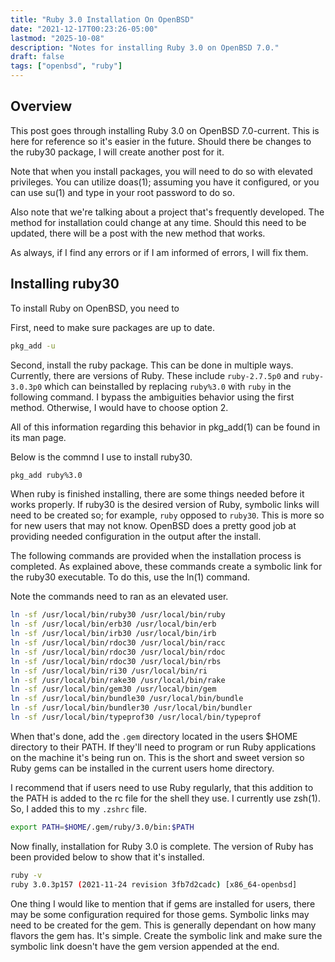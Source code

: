 ```yaml
---
title: "Ruby 3.0 Installation On OpenBSD" 
date: "2021-12-17T00:23:26-05:00"
lastmod: "2025-10-08"
description: "Notes for installing Ruby 3.0 on OpenBSD 7.0."
draft: false
tags: ["openbsd", "ruby"]
---
```


## Overview

This post goes through installing Ruby 3.0 on OpenBSD 7.0-current. This 
is here for reference so it's easier in the future. Should there be changes 
to the ruby30 package, I will create another post for it.

Note that when you install packages, you will need to do so with elevated 
privileges. You can utilize doas(1); assuming you have it configured, or 
you can use su(1) and type in your root password to do so.

Also note that we're talking about a project that's frequently developed. 
The method for installation could change at any time. Should this need 
to be updated, there will be a post with the new method that works.

As always, if I find any errors or if I am informed of errors, I will 
fix them.

## Installing ruby30

To install Ruby on OpenBSD, you need to 

First, need to make sure packages are up to date.

```sh
pkg_add -u
```

Second, install the ruby package. This can be done in multiple ways. 
Currently, there are versions of Ruby. These include ```ruby-2.7.5p0``` 
and ```ruby-3.0.3p0``` which can beinstalled by replacing ```ruby%3.0``` 
with ```ruby``` in the following command. I bypass the ambiguities behavior 
using the first method. Otherwise, I would have to choose option 2.

All of this information regarding this behavior in pkg_add(1) can be found in 
its man page.

Below is the commnd I use to install ruby30.

```sh
pkg_add ruby%3.0
```

When ruby is finished installing, there are some things needed before it 
works properly. If ruby30 is the desired version of Ruby, symbolic links 
will need to be created so; for example, ```ruby``` opposed to ```ruby30```. 
This is more so for new users that may not know. OpenBSD does a pretty good 
job at providing needed configuration in the output after the install.

The following commands are provided when the installation process is 
completed. As explained above, these commands create a symbolic link for 
the ruby30 executable. To do this, use the ln(1) command.

Note the commands need to ran as an elevated user.

```sh
ln -sf /usr/local/bin/ruby30 /usr/local/bin/ruby
ln -sf /usr/local/bin/erb30 /usr/local/bin/erb
ln -sf /usr/local/bin/irb30 /usr/local/bin/irb
ln -sf /usr/local/bin/rdoc30 /usr/local/bin/racc
ln -sf /usr/local/bin/rdoc30 /usr/local/bin/rdoc
ln -sf /usr/local/bin/rdoc30 /usr/local/bin/rbs
ln -sf /usr/local/bin/ri30 /usr/local/bin/ri
ln -sf /usr/local/bin/rake30 /usr/local/bin/rake
ln -sf /usr/local/bin/gem30 /usr/local/bin/gem
ln -sf /usr/local/bin/bundle30 /usr/local/bin/bundle
ln -sf /usr/local/bin/bundler30 /usr/local/bin/bundler
ln -sf /usr/local/bin/typeprof30 /usr/local/bin/typeprof
```

When that's done, add the ```.gem``` directory located in the users $HOME 
directory to their PATH. If they'll need to program or run Ruby applications 
on the machine it's being run on. This is the short and sweet version so Ruby 
gems can be installed in the current users home directory.

I recommend that if users need to use Ruby regularly, that this addition to 
the PATH is added to the rc file for the shell they use. I currently use 
zsh(1). So, I added this to my ```.zshrc``` file.

```sh
export PATH=$HOME/.gem/ruby/3.0/bin:$PATH
```

Now finally, installation for Ruby 3.0 is complete. The version of Ruby 
has been provided below to show that it's installed.

```sh
ruby -v
ruby 3.0.3p157 (2021-11-24 revision 3fb7d2cadc) [x86_64-openbsd]
```

One thing I would like to mention that if gems are installed for users, 
there may be some configuration required for those gems. Symbolic links 
may need to be created for the gem. This is generally dependant on how 
many flavors the gem has. It's simple. Create the symbolic link and make 
sure the symbolic link doesn't have the gem version appended at the end.
